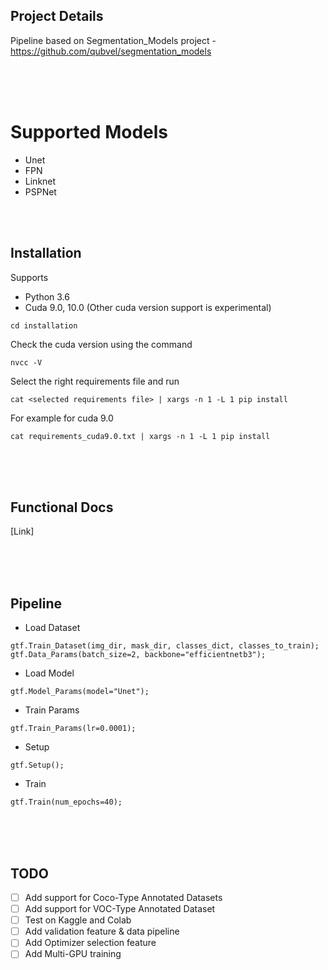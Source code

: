 ## Project Details
Pipeline based on Segmentation_Models project - https://github.com/qubvel/segmentation_models


<br />
<br />
<br />

# Supported Models
  - Unet
  - FPN
  - Linknet
  - PSPNet

<br />
<br />


## Installation

Supports 
- Python 3.6
- Cuda 9.0, 10.0 (Other cuda version support is experimental)
    
`cd installation`

Check the cuda version using the command

`nvcc -V`

Select the right requirements file and run 

`cat <selected requirements file> | xargs -n 1 -L 1 pip install`

For example for cuda 9.0

`cat requirements_cuda9.0.txt | xargs -n 1 -L 1 pip install`



<br />
<br />
<br />


## Functional Docs
[Link]

<br />
<br />
<br />



## Pipeline

 - Load Dataset
 
 `gtf.Train_Dataset(img_dir, mask_dir, classes_dict, classes_to_train);`
 `gtf.Data_Params(batch_size=2, backbone="efficientnetb3");`
 
 - Load Model
 
 `gtf.Model_Params(model="Unet");`
 
 - Train Params
 
 `gtf.Train_Params(lr=0.0001);`
 
 - Setup
 
 `gtf.Setup();`
 
  - Train
  
  `gtf.Train(num_epochs=40);`
  
  
<br />
<br />
<br />


## TODO

- [ ] Add support for Coco-Type Annotated Datasets
- [ ] Add support for VOC-Type Annotated Dataset
- [ ] Test on Kaggle and Colab 
- [ ] Add validation feature & data pipeline
- [ ] Add Optimizer selection feature
- [ ] Add Multi-GPU training
